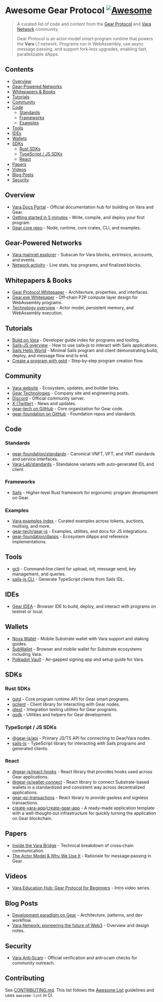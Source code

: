 # Awesome Gear Protocol [![Awesome](https://awesome.re/badge.svg)](https://awesome.re)

> A curated list of code and content from the [Gear Protocol](https://github.com/gear-tech/gear) and [Vara Network](https://vara.network) community.
>
> Gear Protocol is an actor‑model smart‑program runtime that powers the **Vara** L1 network. Programs run in WebAssembly, use async message passing, and support fork‑less upgrades, enabling fast, parallelizable dApps.

## Contents
- [Overview](#overview)
- [Gear-Powered Networks](#gear-powered-networks)
- [Whitepapers \& Books](#whitepapers--books)
- [Tutorials](#tutorials)
- [Community](#community)
- [Code](#code)
  - [Standards](#standards)
  - [Frameworks](#frameworks)
  - [Examples](#examples)
- [Tools](#tools)
- [IDEs](#ides)
- [Wallets](#wallets)
- [SDKs](#sdks)
  - [Rust SDKs](#rust-sdks)
  - [TypeScript / JS SDKs](#typescript--js-sdks)
  - [React](#react)
- [Papers](#papers)
- [Videos](#videos)
- [Blog Posts](#blog-posts)
- [Security](#security)

## Overview
- [Vara Docs Portal](https://wiki.vara.network/docs/welcome) - Official documentation hub for building on Vara and Gear.
- [Getting started in 5 minutes](https://wiki.vara.network/docs/getting-started-in-5-minutes) - Write, compile, and deploy your first program.
- [Gear core repo](https://github.com/gear-tech/gear) - Node, runtime, core crates, CLI, and examples.

## Gear-Powered Networks
- [Vara mainnet explorer](https://vara.subscan.io/) - Subscan for Vara blocks, extrinsics, accounts, and events.
- [Network activity](https://vara.network/network) - Live stats, top programs, and finalized blocks.

## Whitepapers & Books
- [Gear Protocol Whitepaper](https://whitepaper.gear.foundation/) - Architecture, properties, and interfaces.
- [Gear.exe Whitepaper](https://gear-tech.io/gear-exe/whitepaper/technical/components) - Off‑chain P2P compute layer design for WebAssembly programs.
- [Technology overview](https://wiki.vara.network/docs/about/technology) - Actor model, persistent memory, and WebAssembly execution.

## Tutorials
- [Build on Vara](https://wiki.vara.network/docs/build) - Developer guide index for programs and tooling.
- [Sails‑JS overview](https://wiki.vara.network/docs/sails-js) - How to use sails‑js to interact with Sails applications.
- [Sails Hello World](https://github.com/Vara-Lab/Sails-Hello-World) - Minimal Sails program and client demonstrating build, deploy, and message flow end to end.
- [Create a program with gstd](https://wiki.gear.foundation/docs/build/gstd/create) - Step‑by‑step program creation flow.

## Community
- [Vara website](https://vara.network/) - Ecosystem, updates, and builder links.
- [Gear Technologies](https://gear-tech.io/) - Company site and engineering posts.
- [Discord](https://discord.gg/gear-vara) - Official community server.
- [X (Twitter)](https://x.com/VaraNetwork) - News and updates.
- [gear-tech on GitHub](https://github.com/gear-tech) - Core organization for Gear code.
- [gear-foundation on GitHub](https://github.com/gear-foundation) - Foundation repos and standards.

## Code

### Standards
- [gear-foundation/standards](https://github.com/gear-foundation/standards) - Canonical VNFT, VFT, and VMT standards and service interfaces.
- [Vara‑Lab/standards](https://github.com/Vara-Lab/standards) - Standalone variants with auto‑generated IDL and client.

### Frameworks
- [Sails](https://github.com/gear-tech/sails) - Higher‑level Rust framework for ergonomic program development on Gear.

### Examples
- [Vara examples index](https://wiki.vara.network/docs/examples) - Curated examples across tokens, auctions, multisig, and more.
- [gear-tech/gear-js](https://github.com/gear-tech/gear-js) - Examples, utilities, and docs for JS integrations.
- [gear-foundation/dapps](https://github.com/gear-foundation/dapps) - Ecosystem dApps and reference implementations.

## Tools
- [gcli](https://docs.rs/gcli) - Command‑line client for upload, init, message send, key management, and queries.
- [sails-js CLI](https://wiki.gear.foundation/docs/sails-js/client-generation) - Generate TypeScript clients from Sails IDL.

## IDEs
- [Gear IDEA](https://wiki.vara.network/docs/idea) - Browser IDE to build, deploy, and interact with programs on testnet or local.

## Wallets
- [Nova Wallet](https://vara.network/ecosystem/nova-wallet) - Mobile Substrate wallet with Vara support and staking guides.
- [SubWallet](https://www.subwallet.app/) - Browser and mobile wallet for Substrate ecosystems including Vara.
- [Polkadot Vault](https://wiki.vara.network/docs/account/polkadot-vault) - Air‑gapped signing app and setup guide for Vara.

## SDKs

### Rust SDKs
- [gstd](https://docs.rs/gstd) - Core program runtime API for Gear smart programs.
- [gclient](https://docs.rs/gclient) - Client library for interacting with Gear nodes.
- [gtest](https://docs.rs/gtest) - Integration testing utilities for Gear programs.
- [gsdk](https://docs.rs/gsdk) - Utilities and helpers for Gear development.

### TypeScript / JS SDKs
- [@gear-js/api](https://github.com/gear-tech/gear-js/tree/main/apis/gear) - Primary JS/TS API for connecting to Gear/Vara nodes.
- [sails-js](https://github.com/gear-tech/sails/tree/master/js) - TypeScript library for interacting with Sails programs and generated clients.

### React
- [@gear-js/react-hooks](https://github.com/gear-tech/gear-js/tree/main/utils/gear-hooks) - React library that provides hooks used across Gear applications.
- [@gear-js/wallet-connect](https://github.com/gear-tech/gear-js/tree/main/utils/wallet-connect) - React library to connect Substrate-based wallets in a standardized and consistent way across decentralized applications.
- [gear-ez-transactions](https://github.com/gear-foundation/dapps/tree/master/frontend/packages/ez-transactions) - React library to provide gasless and signless transactions.
- [create-vara-app](https://github.com/gear-foundation/dapps/tree/master/frontend/templates/create-vara-app)/[create-gear-app](https://github.com/gear-foundation/dapps/tree/master/frontend/templates/create-gear-app) - A ready-made application template with a well-thought-out infrastructure for quickly turning the application on Gear blockchain.

## Papers
- [Inside the Vara Bridge](https://gear-tech.io/news/inside-the-vara-bridge-a-technical-breakdown-of-cross-chain-communication) - Technical breakdown of cross‑chain communication.
- [The Actor Model & Why We Use It](https://gear.foundation/news/the-actor-model-why-we-use-it) - Rationale for message‑passing in Gear.

## Videos
- [Vara Education Hub: Gear Protocol for Beginners](https://vara.network/education-hub/videos/gear-protocol-for-beginners) - Intro video series.

## Blog Posts
- [Development paradigm on Gear](https://medium.com/@gear_techs/development-paradigm-on-gear-fc169db70151) - Architecture, patterns, and dev workflow.
- [Vara Network: pioneering the future of Web3](https://gear-tech.io/news/vara-network-pioneering-the-future-of-web-30-development) - Overview and design notes.

## Security
- [Vara Anti‑Scam](https://vara.network/anti-scam-check) - Official verification and anti‑scam checks for community outreach.

## Contributing
See [CONTRIBUTING.md](CONTRIBUTING.md). This list follows the [Awesome List](https://github.com/sindresorhus/awesome) guidelines and uses `awesome-lint` in CI.
